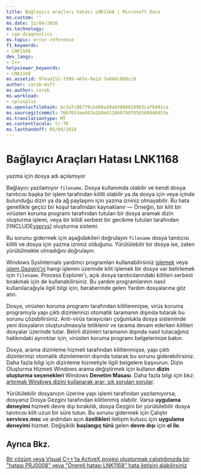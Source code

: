 ```yaml
---
title: Bağlayıcı araçları hatası LNK1168 | Microsoft Docs
ms.custom: ''
ms.date: 11/04/2016
ms.technology:
- cpp-diagnostics
ms.topic: error-reference
f1_keywords:
- LNK1168
dev_langs:
- C++
helpviewer_keywords:
- LNK1168
ms.assetid: 97ead151-fd99-46fe-9a1d-7e84dc0b8cc8
author: corob-msft
ms.author: corob
ms.workload:
- cplusplus
ms.openlocfilehash: bc3a7c06779cb409a39a930080199b3caf6891ca
ms.sourcegitcommit: 76b7653ae443a2b8eb1186b789f8503609d6453e
ms.translationtype: MT
ms.contentlocale: tr-TR
ms.lasthandoff: 05/04/2018
---
```

# <a name="linker-tools-error-lnk1168"></a>Bağlayıcı Araçları Hatası LNK1168
yazma için dosya adı açılamıyor  
  
 Bağlayıcı yazılamıyor `filename`. Dosya kullanımda olabilir ve kendi dosya tanıtıcısı başka bir işlem tarafından kilitli olabilir ya da dosya için veya içinde bulunduğu dizin ya da ağ paylaşımı için yazma izniniz olmayabilir. Bu hata genellikle geçici bir koşul tarafından kaynaklanır — Örneğin, bir kilit bir virüsten koruma programı tarafından tutulan bir dosya aramak dizin oluşturma işlemi, veya bir kilidi serbest bir gecikme tutulan tarafından [!INCLUDE[vsprvs](../../assembler/masm/includes/vsprvs_md.md)] oluşturma sistemi.  
  
 Bu sorunu gidermek için aşağıdakileri doğrulayın `filename` dosya tanıtıcısı kilitli ve dosya için yazma izniniz olduğunu. Yürütülebilir bir dosya ise, zaten yürütülmekte olmadığını doğrulayın.  
  
 Windows SysInternals yardımcı programları kullanabilirsiniz [işlemek](http://technet.microsoft.com/sysinternals/bb896655.aspx) veya [işlem Gezgini'ni](http://technet.microsoft.com/sysinternals/bb896653) hangi işlemin üzerinde kilit işlemek bir dosya var belirlemek için `filename`. Process Explorer'ı, açık dosya tanıtıcılarındaki kilitleri serbest bırakmak için de kullanabilirsiniz. Bu yardım programlarının nasıl kullanılacağıyla ilgili bilgi için, beraberinde gelen Yardım dosyalarına göz atın.  
  
 Dosya, virüsten koruma programı tarafından kilitlenmişse, virüs koruma programıyla yapı çıktı dizinlerinizi otomatik taramanın dışında tutarak bu sorunu çözebilirsiniz. Anti-virüs tarayıcıları çoğunlukla dosya sisteminde yeni dosyaların oluşturulmasıyla tetiklenir ve tarama devam ederken kilitleri dosyalar üzerinde tutar. Belirli dizinleri taramanın dışında nasıl tutacağınız hakkındaki ayrıntılar için, virüsten koruma programı belgelerinize bakın.  
  
 Dosya, arama dizinleme hizmeti tarafından kilitlenmişse, yapı çıktı dizinlerinizi otomatik dizinlemenin dışında tutarak bu sorunu giderebilirsiniz. Daha fazla bilgi için dizinleme hizmetiyle ilgili belgelere başvurun. Dizin Oluşturma Hizmeti Windows arama değiştirmek için kullanın **dizin oluşturma seçenekleri** Windows **Denetim Masası**. Daha fazla bilgi için bkz: [artırmak Windows dizini kullanarak arar: sık sorulan sorular](http://windows.microsoft.com/en-us/windows/improve-windows-searches-using-index-faq#1TC=windows-7).  
  
 Yürütülebilir dosyanızın üzerine yapı işlemi tarafından yazılamıyorsa, dosyanız Dosya Gezgini tarafından kilitlenmiş olabilir. Varsa **uygulama deneyimi** hizmeti devre dışı bırakıldı, dosya Gezgini bir yürütülebilir dosya tanıtıcısı kilit uzun bir süre tutun. Bu sorunu gidermek için Çalıştır **services.msc** ve ardından açın **özellikleri** iletişim kutusu için **uygulama deneyimi** hizmet. Değişiklik **başlangıç türü** gelen **devre dışı** için **el ile**.  
  
## <a name="see-also"></a>Ayrıca Bkz.  
 [Bir çözüm veya Visual C++'ta ActiveX projesi oluşturmak çalıştığınızda bir "hatası PRJ0008" veya "Önemli hatası LNK1168" hata iletisini alabilirsiniz](http://support.microsoft.com/kb/308358)